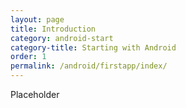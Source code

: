 ```yaml
---
layout: page
title: Introduction
category: android-start
category-title: Starting with Android
order: 1
permalink: /android/firstapp/index/
---
```


Placeholder
